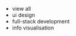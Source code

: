 <nav class="navbar navbar-light filters">
  <div class="container">
    <ul class="navbar-nav">
      <li class="nav-item">
        <a class="filter active" role="button">view all</a>
      </li>
      <li class="nav-item">
        <a class="filter" role="button">ui design</a>
      </li>
      <li class="nav-item">
        <a class="filter" role="button">full-stack development</a>
      </li>
      <li class="nav-item">
        <a class="filter" role="button">info visualisation</a>
      </li>
    </ul>
  </div>
</nav>
